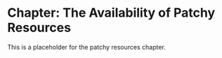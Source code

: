 # Chapter\: The Availability of Patchy Resources

This is a placeholder for the patchy resources chapter.

